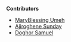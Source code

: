 **Contributors**

<!-- prettier-ignore-start -->

- [MaryBlessing Umeh](https://github.com/marybngozi)
- [Ajiroghene Sunday](https://github.com/Ajioz)
- [Doghor Samuel](https://github.com/samdoghor)
